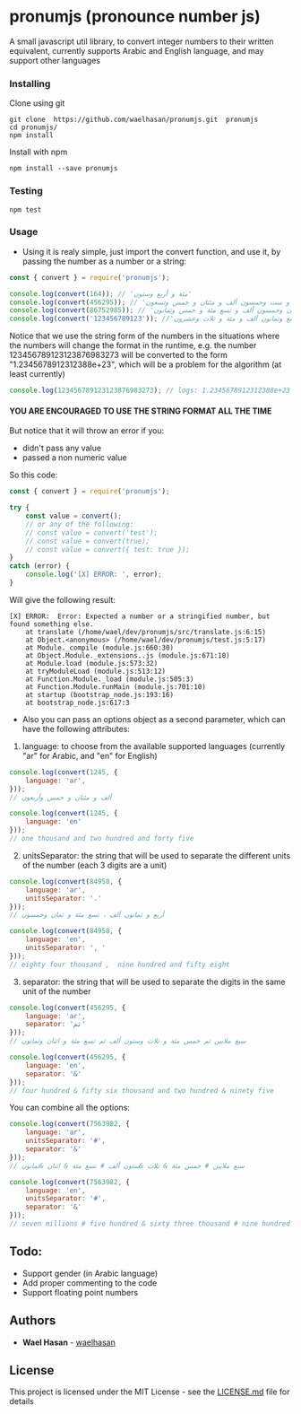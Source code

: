 # pronumjs (pronounce number js)

A small javascript util library, to convert integer numbers to their written equivalent, currently supports Arabic and English language, and may support other languages

### Installing

Clone using git 
```
git clone  https://github.com/waelhasan/pronumjs.git  pronumjs
cd pronumjs/
npm install
```
Install with npm
```
npm install --save pronumjs
```

### Testing

```
npm test
```

### Usage

- Using it is realy simple, just import the convert function, and use it, by passing the number as a number or a string:

```js
const { convert } = require('pronumjs');

console.log(convert(164)); // 'مئة و أربع وستون'
console.log(convert(456295)); // 'أربع مئة و ست وخمسون ألف و مئتان و خمس وتسعون'
console.log(convert(86752985)); // 'ست و ثمانون مليون و سبع مئة و اثنان وخمسون ألف و تسع مئة و خمس وثمانون'
console.log(convert('123456789123')); //'مئة و ثلاث وعشرون بليون و أربع مئة و ست وخمسون مليون و سبع مئة و تسع وثمانون ألف و مئة و ثلاث وعشرون'
```
Notice that we use the string form of the numbers in the situations where the numbers will change the format in the runtime, e.g. the number 123456789123123876983273 will be converted to the form "1.2345678912312388e+23", which will be a problem for the algorithm (at least currently)
```js
console.log(123456789123123876983273); // logs: 1.2345678912312388e+23
```
#### YOU ARE ENCOURAGED TO USE THE STRING FORMAT ALL THE TIME

But notice that it will throw an error if you:
- didn't pass any value
- passed a non numeric value

So this code:
```js
const { convert } = require('pronumjs');

try {
    const value = convert();
    // or any of the following:
    // const value = convert('test');
    // const value = convert(true);
    // const value = convert({ test: true });
}
catch (error) {
    console.log('[X] ERROR: ', error);
}
```

Will give the following result:
```
[X] ERROR:  Error: Expected a number or a stringified number, but found something else.
    at translate (/home/wael/dev/pronumjs/src/translate.js:6:15)
    at Object.<anonymous> (/home/wael/dev/pronumjs/test.js:5:17)
    at Module._compile (module.js:660:30)
    at Object.Module._extensions..js (module.js:671:10)
    at Module.load (module.js:573:32)
    at tryModuleLoad (module.js:513:12)
    at Function.Module._load (module.js:505:3)
    at Function.Module.runMain (module.js:701:10)
    at startup (bootstrap_node.js:193:16)
    at bootstrap_node.js:617:3
```
- Also you can pass an options object as a second parameter, which can have the following attributes:
1. language: to choose from the available supported languages (currently "ar" for Arabic, and "en" for English)
```js
console.log(convert(1245, {
    language: 'ar',
}));
// ألف و مئتان و خمس وأربعون

console.log(convert(1245, {
    language: 'en'
}));
// one thousand and two hundred and forty five
```
2. unitsSeparator: the string that will be used to separate the different units of the number (each 3 digits are a unit)
```js
console.log(convert(84958, {
    language: 'ar',
    unitsSeparator: '،'
}));
// أربع و ثمانون ألف ، تسع مئة و ثمان وخمسون

console.log(convert(84958, {
    language: 'en',
    unitsSeparator: ', '
}));
// eighty four thousand ,  nine hundred and fifty eight
```
3. separator: the string that will be used to separate the digits in the same unit of the number
```js
console.log(convert(456295, {
    language: 'ar',
    separator: 'ثم'
}));
// سبع ملايين ثم خمس مئة و ثلاث وستون ألف ثم تسع مئة و اثنان وثمانون

console.log(convert(456295, {
    language: 'en',
    separator: '&'
}));
// four hundred & fifty six thousand and two hundred & ninety five
```
You can combine all the options:
```js
console.log(convert(7563982, {
    language: 'ar',
    unitsSeparator: '#',
    separator: '&'
}));
// سبع ملايين # خمس مئة & ثلاث &ستون ألف # تسع مئة & اثنان &ثمانون

console.log(convert(7563982, {
    language: 'en',
    unitsSeparator: '#',
    separator: '&'
}));
// seven millions # five hundred & sixty three thousand # nine hundred & eighty two
```


## Todo:
- Support gender (in Arabic language)
- Add proper commenting to the code
- Support floating point numbers

## Authors

* **Wael Hasan** - [waelhasan](https://github.com/waelhasan)

## License

This project is licensed under the MIT License - see the [LICENSE.md](LICENSE.md) file for details